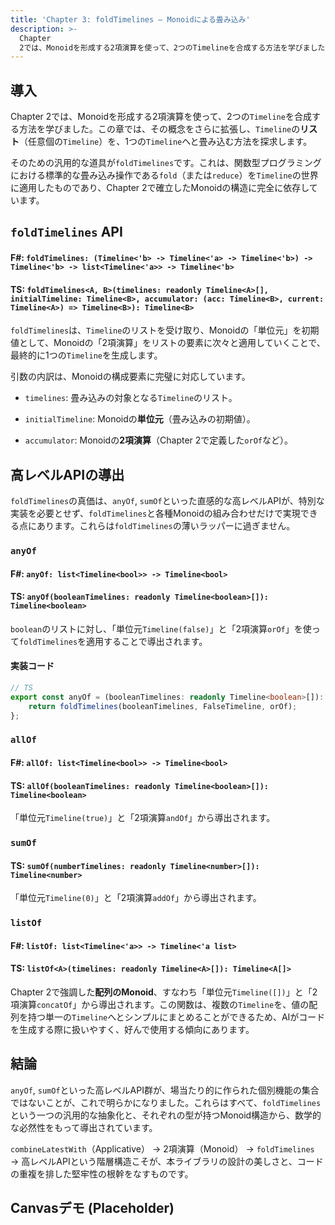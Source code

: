 ```yaml
---
title: 'Chapter 3: foldTimelines — Monoidによる畳み込み'
description: >-
  Chapter
  2では、Monoidを形成する2項演算を使って、2つのTimelineを合成する方法を学びました。この章では、その概念をさらに拡張し、Timelineのリスト（任意個のTimeline）を、1つのTimelineへと畳み込む方法を探求します。
---
```

## 導入

Chapter 2では、Monoidを形成する2項演算を使って、2つの`Timeline`を合成する方法を学びました。この章では、その概念をさらに拡張し、`Timeline`の**リスト**（任意個の`Timeline`）を、1つの`Timeline`へと畳み込む方法を探求します。

そのための汎用的な道具が`foldTimelines`です。これは、関数型プログラミングにおける標準的な畳み込み操作である`fold`（または`reduce`）を`Timeline`の世界に適用したものであり、Chapter 2で確立したMonoidの構造に完全に依存しています。

## `foldTimelines` API

#### F\#: `foldTimelines: (Timeline<'b> -> Timeline<'a> -> Timeline<'b>) -> Timeline<'b> -> list<Timeline<'a>> -> Timeline<'b>`

#### TS: `foldTimelines<A, B>(timelines: readonly Timeline<A>[], initialTimeline: Timeline<B>, accumulator: (acc: Timeline<B>, current: Timeline<A>) => Timeline<B>): Timeline<B>`

`foldTimelines`は、`Timeline`のリストを受け取り、Monoidの「単位元」を初期値として、Monoidの「2項演算」をリストの要素に次々と適用していくことで、最終的に1つの`Timeline`を生成します。

引数の内訳は、Monoidの構成要素に完璧に対応しています。

- `timelines`: 畳み込みの対象となる`Timeline`のリスト。

- `initialTimeline`: Monoidの**単位元**（畳み込みの初期値）。

- `accumulator`: Monoidの**2項演算**（Chapter 2で定義した`orOf`など）。

## 高レベルAPIの導出

`foldTimelines`の真価は、`anyOf`, `sumOf`といった直感的な高レベルAPIが、特別な実装を必要とせず、`foldTimelines`と各種Monoidの組み合わせだけで実現できる点にあります。これらは`foldTimelines`の薄いラッパーに過ぎません。

### `anyOf`

#### F\#: `anyOf: list<Timeline<bool>> -> Timeline<bool>`

#### TS: `anyOf(booleanTimelines: readonly Timeline<boolean>[]): Timeline<boolean>`

`boolean`のリストに対し、「単位元`Timeline(false)`」と「2項演算`orOf`」を使って`foldTimelines`を適用することで導出されます。

#### 実装コード

```typescript
// TS
export const anyOf = (booleanTimelines: readonly Timeline<boolean>[]): Timeline<boolean> => {
    return foldTimelines(booleanTimelines, FalseTimeline, orOf);
};
```

### `allOf`

#### F\#: `allOf: list<Timeline<bool>> -> Timeline<bool>`

#### TS: `allOf(booleanTimelines: readonly Timeline<boolean>[]): Timeline<boolean>`

「単位元`Timeline(true)`」と「2項演算`andOf`」から導出されます。

### `sumOf`

#### TS: `sumOf(numberTimelines: readonly Timeline<number>[]): Timeline<number>`

「単位元`Timeline(0)`」と「2項演算`addOf`」から導出されます。

### `listOf`

#### F\#: `listOf: list<Timeline<'a>> -> Timeline<'a list>`

#### TS: `listOf<A>(timelines: readonly Timeline<A>[]): Timeline<A[]>`

Chapter 2で強調した**配列のMonoid**、すなわち「単位元`Timeline([])`」と「2項演算`concatOf`」から導出されます。この関数は、複数の`Timeline`を、値の配列を持つ単一の`Timeline`へとシンプルにまとめることができるため、AIがコードを生成する際に扱いやすく、好んで使用する傾向にあります。

## 結論

`anyOf`, `sumOf`といった高レベルAPI群が、場当たり的に作られた個別機能の集合ではないことが、これで明らかになりました。これらはすべて、`foldTimelines`という一つの汎用的な抽象化と、それぞれの型が持つMonoid構造から、数学的な必然性をもって導出されています。

`combineLatestWith`（Applicative） → 2項演算（Monoid） → `foldTimelines` → 高レベルAPIという階層構造こそが、本ライブラリの設計の美しさと、コードの重複を排した堅牢性の根幹をなすものです。

## Canvasデモ (Placeholder)
